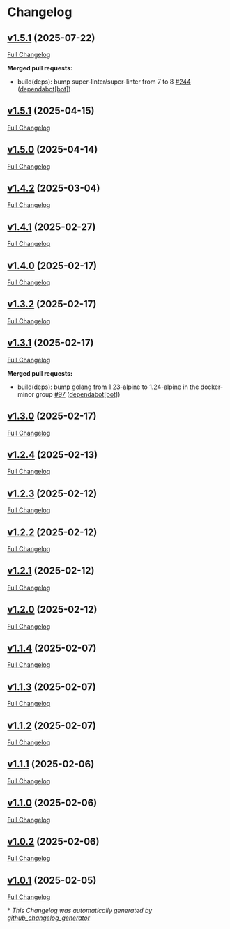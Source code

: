 # Changelog

## [v1.5.1](https://github.com/somaz94/go-git-commit-action/tree/v1.5.1) (2025-07-22)

[Full Changelog](https://github.com/somaz94/go-git-commit-action/compare/v1.5.1...v1.5.1)

**Merged pull requests:**

- build\(deps\): bump super-linter/super-linter from 7 to 8 [\#244](https://github.com/somaz94/go-git-commit-action/pull/244) ([dependabot[bot]](https://github.com/apps/dependabot))

## [v1.5.1](https://github.com/somaz94/go-git-commit-action/tree/v1.5.1) (2025-04-15)

[Full Changelog](https://github.com/somaz94/go-git-commit-action/compare/v1.5.0...v1.5.1)

## [v1.5.0](https://github.com/somaz94/go-git-commit-action/tree/v1.5.0) (2025-04-14)

[Full Changelog](https://github.com/somaz94/go-git-commit-action/compare/v1.4.2...v1.5.0)

## [v1.4.2](https://github.com/somaz94/go-git-commit-action/tree/v1.4.2) (2025-03-04)

[Full Changelog](https://github.com/somaz94/go-git-commit-action/compare/v1.4.1...v1.4.2)

## [v1.4.1](https://github.com/somaz94/go-git-commit-action/tree/v1.4.1) (2025-02-27)

[Full Changelog](https://github.com/somaz94/go-git-commit-action/compare/v1.4.0...v1.4.1)

## [v1.4.0](https://github.com/somaz94/go-git-commit-action/tree/v1.4.0) (2025-02-17)

[Full Changelog](https://github.com/somaz94/go-git-commit-action/compare/v1.3.2...v1.4.0)

## [v1.3.2](https://github.com/somaz94/go-git-commit-action/tree/v1.3.2) (2025-02-17)

[Full Changelog](https://github.com/somaz94/go-git-commit-action/compare/v1.3.1...v1.3.2)

## [v1.3.1](https://github.com/somaz94/go-git-commit-action/tree/v1.3.1) (2025-02-17)

[Full Changelog](https://github.com/somaz94/go-git-commit-action/compare/v1.3.0...v1.3.1)

**Merged pull requests:**

- build\(deps\): bump golang from 1.23-alpine to 1.24-alpine in the docker-minor group [\#97](https://github.com/somaz94/go-git-commit-action/pull/97) ([dependabot[bot]](https://github.com/apps/dependabot))

## [v1.3.0](https://github.com/somaz94/go-git-commit-action/tree/v1.3.0) (2025-02-17)

[Full Changelog](https://github.com/somaz94/go-git-commit-action/compare/v1.2.4...v1.3.0)

## [v1.2.4](https://github.com/somaz94/go-git-commit-action/tree/v1.2.4) (2025-02-13)

[Full Changelog](https://github.com/somaz94/go-git-commit-action/compare/v1.2.3...v1.2.4)

## [v1.2.3](https://github.com/somaz94/go-git-commit-action/tree/v1.2.3) (2025-02-12)

[Full Changelog](https://github.com/somaz94/go-git-commit-action/compare/v1.2.2...v1.2.3)

## [v1.2.2](https://github.com/somaz94/go-git-commit-action/tree/v1.2.2) (2025-02-12)

[Full Changelog](https://github.com/somaz94/go-git-commit-action/compare/v1.2.1...v1.2.2)

## [v1.2.1](https://github.com/somaz94/go-git-commit-action/tree/v1.2.1) (2025-02-12)

[Full Changelog](https://github.com/somaz94/go-git-commit-action/compare/v1.2.0...v1.2.1)

## [v1.2.0](https://github.com/somaz94/go-git-commit-action/tree/v1.2.0) (2025-02-12)

[Full Changelog](https://github.com/somaz94/go-git-commit-action/compare/v1.1.4...v1.2.0)

## [v1.1.4](https://github.com/somaz94/go-git-commit-action/tree/v1.1.4) (2025-02-07)

[Full Changelog](https://github.com/somaz94/go-git-commit-action/compare/v1.1.3...v1.1.4)

## [v1.1.3](https://github.com/somaz94/go-git-commit-action/tree/v1.1.3) (2025-02-07)

[Full Changelog](https://github.com/somaz94/go-git-commit-action/compare/v1.1.2...v1.1.3)

## [v1.1.2](https://github.com/somaz94/go-git-commit-action/tree/v1.1.2) (2025-02-07)

[Full Changelog](https://github.com/somaz94/go-git-commit-action/compare/v1.1.1...v1.1.2)

## [v1.1.1](https://github.com/somaz94/go-git-commit-action/tree/v1.1.1) (2025-02-06)

[Full Changelog](https://github.com/somaz94/go-git-commit-action/compare/v1.1.0...v1.1.1)

## [v1.1.0](https://github.com/somaz94/go-git-commit-action/tree/v1.1.0) (2025-02-06)

[Full Changelog](https://github.com/somaz94/go-git-commit-action/compare/v1.0.2...v1.1.0)

## [v1.0.2](https://github.com/somaz94/go-git-commit-action/tree/v1.0.2) (2025-02-06)

[Full Changelog](https://github.com/somaz94/go-git-commit-action/compare/v1.0.1...v1.0.2)

## [v1.0.1](https://github.com/somaz94/go-git-commit-action/tree/v1.0.1) (2025-02-05)

[Full Changelog](https://github.com/somaz94/go-git-commit-action/compare/v1.0.0...v1.0.1)



\* *This Changelog was automatically generated by [github_changelog_generator](https://github.com/github-changelog-generator/github-changelog-generator)*
